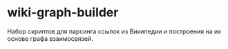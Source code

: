 # wiki-graph-builder
Набор скриптов для парсинга ссылок из Википедии и построения на их основе графа взаимосвязей.
